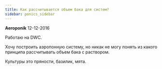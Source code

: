 ```yaml
---
title: Как рассчитывается объем бака для систем?
sidebar: ponics_sidebar
---
```


**Aeroponik** 12-12-2016

Работаю на DWC.

Хочу построить аэропонную систему, но никак не могу понять из какого принципа рассчитывать объем бака с раствором.

Культуры это пряности, базилик, мята. 


